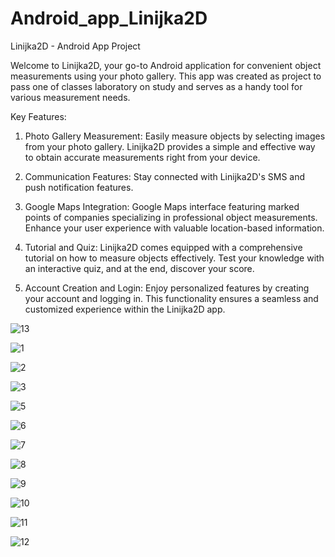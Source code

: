 # Android_app_Linijka2D
Linijka2D - Android App Project

Welcome to Linijka2D, your go-to Android application for convenient object measurements using your photo gallery. This app was created as project to pass one of classes laboratory on study and serves as a handy tool for various measurement needs.

Key Features:

1. Photo Gallery Measurement:
Easily measure objects by selecting images from your photo gallery. Linijka2D provides a simple and effective way to obtain accurate measurements right from your device.

2. Communication Features:
Stay connected with Linijka2D's SMS and push notification features. 

3. Google Maps Integration:
Google Maps interface featuring marked points of companies specializing in professional object measurements. Enhance your user experience with valuable location-based information.

4. Tutorial and Quiz:
Linijka2D comes equipped with a comprehensive tutorial on how to measure objects effectively. Test your knowledge with an interactive quiz, and at the end, discover your score. 

5. Account Creation and Login:
Enjoy personalized features by creating your account and logging in. This functionality ensures a seamless and customized experience within the Linijka2D app.

![13](https://github.com/Shooterqq/Android_app_Linijka2D/assets/102792345/c87e3d71-cc7a-494d-9fbc-3e21b6111ffa)

![1](https://github.com/Shooterqq/Android_app_Linijka2D/assets/102792345/b8c4a655-e6b1-4c56-aa26-0b03178e56c3)

![2](https://github.com/Shooterqq/Android_app_Linijka2D/assets/102792345/8667856e-04e3-4116-a005-17c710445f80)

![3](https://github.com/Shooterqq/Android_app_Linijka2D/assets/102792345/30552f7b-5b22-446e-a3d0-73ce4e5b9f94)

![5](https://github.com/Shooterqq/Android_app_Linijka2D/assets/102792345/67878fd7-4ef1-4191-a38e-3f6d366b5a71)

![6](https://github.com/Shooterqq/Android_app_Linijka2D/assets/102792345/8351fda9-2bdf-4e90-8ac5-fdfa996b87e6)

![7](https://github.com/Shooterqq/Android_app_Linijka2D/assets/102792345/7f5523e7-34ce-44ea-b935-60beeb940110)

![8](https://github.com/Shooterqq/Android_app_Linijka2D/assets/102792345/4b7455b6-f70e-40c3-b1f6-579fc2622846)

![9](https://github.com/Shooterqq/Android_app_Linijka2D/assets/102792345/627e428a-5187-462c-ab18-2786e71a96ff)

![10](https://github.com/Shooterqq/Android_app_Linijka2D/assets/102792345/2f5f287c-fef2-41f3-bb64-e0a861931ddc)

![11](https://github.com/Shooterqq/Android_app_Linijka2D/assets/102792345/d03fbf48-ffce-4374-8f9b-7238fa331f62)

![12](https://github.com/Shooterqq/Android_app_Linijka2D/assets/102792345/ebe37905-c21e-4103-90a4-13c78e77b4c7)

